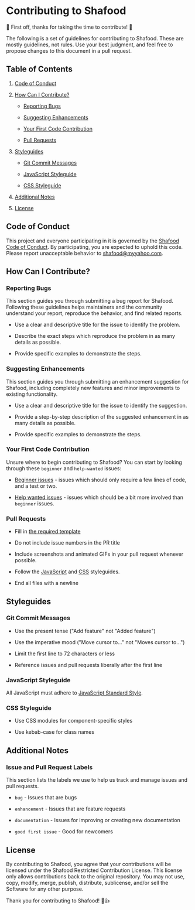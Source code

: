 # Contributing to Shafood



🎉 First off, thanks for taking the time to contribute! 🎉



The following is a set of guidelines for contributing to Shafood. These are mostly guidelines, not rules. Use your best judgment, and feel free to propose changes to this document in a pull request.



## Table of Contents



1. [Code of Conduct](#code-of-conduct)

2. [How Can I Contribute?](#how-can-i-contribute)

   - [Reporting Bugs](#reporting-bugs)

   - [Suggesting Enhancements](#suggesting-enhancements)

   - [Your First Code Contribution](#your-first-code-contribution)

   - [Pull Requests](#pull-requests)

3. [Styleguides](#styleguides)

   - [Git Commit Messages](#git-commit-messages)

   - [JavaScript Styleguide](#javascript-styleguide)

   - [CSS Styleguide](#css-styleguide)

4. [Additional Notes](#additional-notes)

5. [License](#license)



## Code of Conduct



This project and everyone participating in it is governed by the [Shafood Code of Conduct](CODE_OF_CONDUCT.md). By participating, you are expected to uphold this code. Please report unacceptable behavior to [shafood@myyahoo.com](mailto:shafood@myyahoo.com).



## How Can I Contribute?



### Reporting Bugs



This section guides you through submitting a bug report for Shafood. Following these guidelines helps maintainers and the community understand your report, reproduce the behavior, and find related reports.



- Use a clear and descriptive title for the issue to identify the problem.

- Describe the exact steps which reproduce the problem in as many details as possible.

- Provide specific examples to demonstrate the steps.



### Suggesting Enhancements



This section guides you through submitting an enhancement suggestion for Shafood, including completely new features and minor improvements to existing functionality.



- Use a clear and descriptive title for the issue to identify the suggestion.

- Provide a step-by-step description of the suggested enhancement in as many details as possible.

- Provide specific examples to demonstrate the steps.



### Your First Code Contribution



Unsure where to begin contributing to Shafood? You can start by looking through these `beginner` and `help-wanted` issues:



- [Beginner issues](https://github.com/yourusername/shafood/labels/beginner) - issues which should only require a few lines of code, and a test or two.

- [Help wanted issues](https://github.com/yourusername/shafood/labels/help%20wanted) - issues which should be a bit more involved than `beginner` issues.



### Pull Requests



- Fill in [the required template](PULL_REQUEST_TEMPLATE.md)

- Do not include issue numbers in the PR title

- Include screenshots and animated GIFs in your pull request whenever possible.

- Follow the [JavaScript](#javascript-styleguide) and [CSS](#css-styleguide) styleguides.

- End all files with a newline



## Styleguides



### Git Commit Messages



- Use the present tense ("Add feature" not "Added feature")

- Use the imperative mood ("Move cursor to..." not "Moves cursor to...")

- Limit the first line to 72 characters or less

- Reference issues and pull requests liberally after the first line



### JavaScript Styleguide



All JavaScript must adhere to [JavaScript Standard Style](https://standardjs.com/).



### CSS Styleguide



- Use CSS modules for component-specific styles

- Use kebab-case for class names



## Additional Notes



### Issue and Pull Request Labels



This section lists the labels we use to help us track and manage issues and pull requests.



- `bug` - Issues that are bugs

- `enhancement` - Issues that are feature requests

- `documentation` - Issues for improving or creating new documentation

- `good first issue` - Good for newcomers



## License

By contributing to Shafood, you agree that your contributions will be licensed under the Shafood Restricted Contribution License. This license only allows contributions back to the original repository. You may not use, copy, modify, merge, publish, distribute, sublicense, and/or sell the Software for any other purpose.

Thank you for contributing to Shafood! 🎉👍

